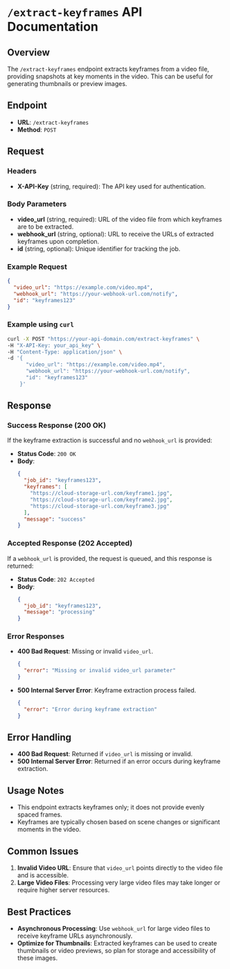 # `/extract-keyframes` API Documentation

## Overview
The `/extract-keyframes` endpoint extracts keyframes from a video file, providing snapshots at key moments in the video. This can be useful for generating thumbnails or preview images.

## Endpoint
- **URL**: `/extract-keyframes`
- **Method**: `POST`

## Request

### Headers
- **X-API-Key** (string, required): The API key used for authentication.

### Body Parameters
- **video_url** (string, required): URL of the video file from which keyframes are to be extracted.
- **webhook_url** (string, optional): URL to receive the URLs of extracted keyframes upon completion.
- **id** (string, optional): Unique identifier for tracking the job.

### Example Request
```json
{
  "video_url": "https://example.com/video.mp4",
  "webhook_url": "https://your-webhook-url.com/notify",
  "id": "keyframes123"
}
```

### Example using `curl`
```bash
curl -X POST "https://your-api-domain.com/extract-keyframes" \
-H "X-API-Key: your_api_key" \
-H "Content-Type: application/json" \
-d '{
      "video_url": "https://example.com/video.mp4",
      "webhook_url": "https://your-webhook-url.com/notify",
      "id": "keyframes123"
    }'
```

## Response

### Success Response (200 OK)
If the keyframe extraction is successful and no `webhook_url` is provided:
- **Status Code**: `200 OK`
- **Body**:
    ```json
    {
      "job_id": "keyframes123",
      "keyframes": [
        "https://cloud-storage-url.com/keyframe1.jpg",
        "https://cloud-storage-url.com/keyframe2.jpg",
        "https://cloud-storage-url.com/keyframe3.jpg"
      ],
      "message": "success"
    }
    ```

### Accepted Response (202 Accepted)
If a `webhook_url` is provided, the request is queued, and this response is returned:
- **Status Code**: `202 Accepted`
- **Body**:
    ```json
    {
      "job_id": "keyframes123",
      "message": "processing"
    }
    ```

### Error Responses
- **400 Bad Request**: Missing or invalid `video_url`.
  ```json
  {
    "error": "Missing or invalid video_url parameter"
  }
  ```
- **500 Internal Server Error**: Keyframe extraction process failed.
  ```json
  {
    "error": "Error during keyframe extraction"
  }
  ```

## Error Handling
- **400 Bad Request**: Returned if `video_url` is missing or invalid.
- **500 Internal Server Error**: Returned if an error occurs during keyframe extraction.

## Usage Notes
- This endpoint extracts keyframes only; it does not provide evenly spaced frames.
- Keyframes are typically chosen based on scene changes or significant moments in the video.

## Common Issues
1. **Invalid Video URL**: Ensure that `video_url` points directly to the video file and is accessible.
2. **Large Video Files**: Processing very large video files may take longer or require higher server resources.

## Best Practices
- **Asynchronous Processing**: Use `webhook_url` for large video files to receive keyframe URLs asynchronously.
- **Optimize for Thumbnails**: Extracted keyframes can be used to create thumbnails or video previews, so plan for storage and accessibility of these images.
